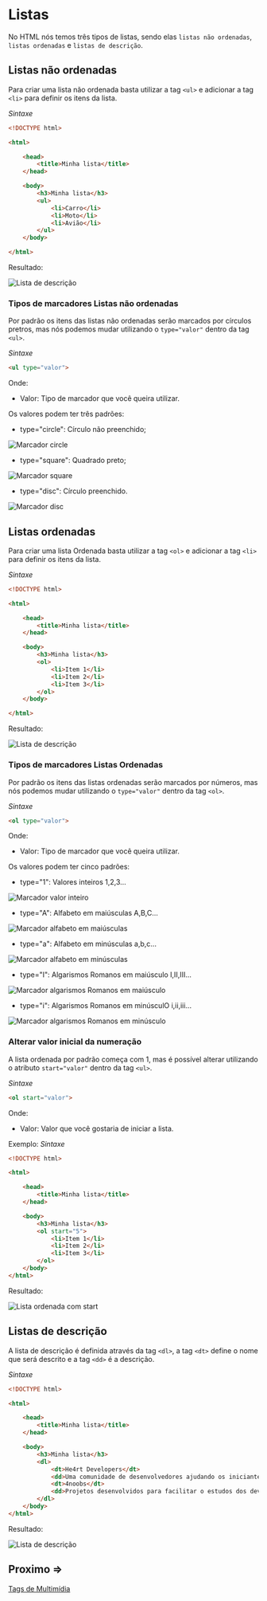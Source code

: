 # Listas

No HTML nós temos três tipos de listas, sendo elas `listas não ordenadas`, `listas ordenadas` e `listas de descrição`.

## Listas não ordenadas 

Para criar uma lista não ordenada basta utilizar a tag `<ul>` e adicionar a tag `<li>` para definir os itens da lista.

_Sintaxe_
```html
<!DOCTYPE html>

<html>

    <head>
        <title>Minha lista</title>
    </head>

    <body>
        <h3>Minha lista</h3>
        <ul>
            <li>Carro</li>
            <li>Moto</li>
            <li>Avião</li>
        </ul>
    </body>

</html>
```
Resultado:

![Lista de descrição](../assets/listacircle.png)

### Tipos de marcadores Listas não ordenadas

Por padrão os itens das listas não ordenadas serão marcados por círculos pretros, mas nós podemos mudar utilizando o `type="valor"` dentro da tag `<ul>`.

_Sintaxe_
```html
<ul type="valor">
```

Onde: 
- Valor: Tipo de marcador que você queira utilizar.

Os valores podem ter três padrões:

- type="circle": Círculo não preenchido;

![Marcador circle](../assets/listacircle.png)

- type="square": Quadrado preto;

![Marcador square](../assets/listasquare.png)

- type="disc": Círculo preenchido.

![Marcador disc](../assets/listadisc.png)

## Listas ordenadas 

Para criar uma lista Ordenada basta utilizar a tag `<ol>` e adicionar a tag `<li>` para definir os itens da lista.

_Sintaxe_
```html
<!DOCTYPE html>

<html>

    <head>
        <title>Minha lista</title>
    </head>

    <body>
        <h3>Minha lista</h3>
        <ol>
            <li>Item 1</li>
            <li>Item 2</li>
            <li>Item 3</li>
        </ol>
    </body>

</html>
```
Resultado:

![Lista de descrição](../assets/listatype1.png)

### Tipos de marcadores Listas Ordenadas

Por padrão os itens das listas ordenadas serão marcados por números, mas nós podemos mudar utilizando o `type="valor"` dentro da tag `<ol>`.

_Sintaxe_
```html
<ol type="valor">
```

Onde: 
- Valor: Tipo de marcador que você queira utilizar.

Os valores podem ter cinco padrões:

- type="1": Valores inteiros 1,2,3...

![Marcador valor inteiro](../assets/listatype1.png)

- type="A": Alfabeto em maiúsculas A,B,C...

![Marcador alfabeto em maiúsculas](../assets/listatypeAA.png)

- type="a": Alfabeto em minúsculas a,b,c...

![Marcador alfabeto em minúsculas](../assets/listatypea.png)

- type="I": Algarismos Romanos em maiúsculo I,II,III...

![Marcador algarismos Romanos em maiúsculo](../assets/listatypeII.png)

- type="i": Algarismos Romanos em minúsculO i,ii,iii...

![Marcador algarismos Romanos em minúsculo](../assets/listatypei.png)

### Alterar valor inicial da numeração

A lista ordenada por padrão começa com 1, mas é possível alterar utilizando o atributo `start="valor"` dentro da tag `<ul>`.

_Sintaxe_
```html
<ol start="valor">
```
Onde: 
- Valor: Valor que você gostaria de iniciar a lista.

Exemplo:
_Sintaxe_
```html
<!DOCTYPE html>

<html>

    <head>
        <title>Minha lista</title>
    </head>

    <body>
        <h3>Minha lista</h3>
        <ol start="5">
            <li>Item 1</li>
            <li>Item 2</li>
            <li>Item 3</li>
        </ol>
    </body>
</html>
``` 

Resultado:

![Lista ordenada com start](../assets/listastart.png)

## Listas de descrição 

A lista de descrição é definida através da tag `<dl>`, a tag `<dt>` define o nome que será descrito e a tag `<dd>` é a descrição.

_Sintaxe_
```html
<!DOCTYPE html>

<html>

    <head>
        <title>Minha lista</title>
    </head>

    <body>
        <h3>Minha lista</h3>
        <dl>
            <dt>He4rt Developers</dt>
            <dd>Uma comunidade de desenvolvedores ajudando os iniciantes do mundo da programação.</dd>
            <dt>4noobs</dt>
            <dd>Projetos desenvolvidos para facilitar o estudos dos devs iniciantes feitos pela nossa comunidade!</dd>
        </dl>
    </body>
</html>
``` 

Resultado:

![Lista de descrição](../assets/listadescricao.png)

## Proximo =>
[Tags de Multimídia](../contents/9.Multimidia.md)
